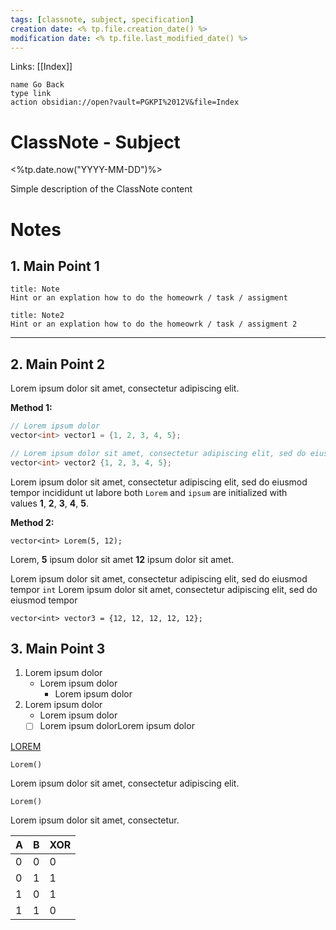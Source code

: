 ```yaml
---
tags: [classnote, subject, specification]
creation date: <% tp.file.creation_date() %>
modification date: <% tp.file.last_modified_date() %>
---
```

Links: [[Index]]
```button
name Go Back
type link
action obsidian://open?vault=PGKPI%2012V&file=Index
```
# ClassNote - Subject
<%tp.date.now("YYYY-MM-DD")%>

Simple description of the ClassNote content
# Notes
## 1. Main Point 1
```ad-example
title: Note
Hint or an explation how to do the homeowrk / task / assigment
```
```ad-note
title: Note2
Hint or an explation how to do the homeowrk / task / assigment 2
```
---
## 2. Main Point 2
Lorem ipsum dolor sit amet, consectetur adipiscing elit.

**Method 1:**

```cs
// Lorem ipsum dolor
vector<int> vector1 = {1, 2, 3, 4, 5};
```

```cs
// Lorem ipsum dolor sit amet, consectetur adipiscing elit, sed do eiusmod tempor incididunt ut labore
vector<int> vector2 {1, 2, 3, 4, 5};
```

Lorem ipsum dolor sit amet, consectetur adipiscing elit, sed do eiusmod tempor incididunt ut labore both `Lorem` and `ipsum` are initialized with values **1**, **2**, **3**, **4**, **5**.

**Method 2:**

```
vector<int> Lorem(5, 12);
```

Lorem, **5** ipsum dolor sit amet **12** ipsum dolor sit amet.

Lorem ipsum dolor sit amet, consectetur adipiscing elit, sed do eiusmod tempor `int` Lorem ipsum dolor sit amet, consectetur adipiscing elit, sed do eiusmod tempor

```
vector<int> vector3 = {12, 12, 12, 12, 12};
```
## 3. Main Point 3
1. Lorem ipsum dolor
	- Lorem ipsum dolor
		- Lorem ipsum dolor
2. Lorem ipsum dolor
	- Lorem ipsum dolor
	- [ ] Lorem ipsum dolorLorem ipsum dolor

[LOREM](https://loremipsum.io/generator/?n=5&t=p)

`Lorem()`

Lorem ipsum dolor sit amet, consectetur adipiscing elit.

`Lorem()`

Lorem ipsum dolor sit amet, consectetur.

| A   | B   | XOR |
| --- | --- | --- |
| 0   | 0   | 0   |
| 0   | 1   | 1   |
| 1   | 0   | 1   |
| 1   | 1   | 0   |
